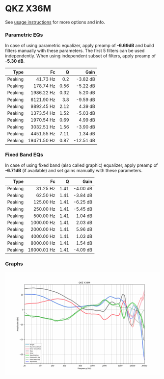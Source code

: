 # QKZ X36M
See [usage instructions](https://github.com/jaakkopasanen/AutoEq#usage) for more options and info.

### Parametric EQs
In case of using parametric equalizer, apply preamp of **-6.69dB** and build filters manually
with these parameters. The first 5 filters can be used independently.
When using independent subset of filters, apply preamp of **-5.30 dB**.

| Type    | Fc          |    Q | Gain      |
|--------:|------------:|-----:|----------:|
| Peaking | 41.73 Hz    | 0.2  | -3.82 dB  |
| Peaking | 178.74 Hz   | 0.56 | -5.22 dB  |
| Peaking | 1986.22 Hz  | 0.32 | 5.20 dB   |
| Peaking | 6121.90 Hz  | 3.8  | -9.59 dB  |
| Peaking | 9892.45 Hz  | 2.12 | 4.39 dB   |
| Peaking | 1373.54 Hz  | 1.52 | -5.03 dB  |
| Peaking | 1970.54 Hz  | 0.69 | 4.99 dB   |
| Peaking | 3032.51 Hz  | 1.56 | -3.90 dB  |
| Peaking | 4451.55 Hz  | 7.11 | 1.34 dB   |
| Peaking | 19471.50 Hz | 0.87 | -12.51 dB |

### Fixed Band EQs
In case of using fixed band (also called graphic) equalizer, apply preamp of **-6.71dB**
(if available) and set gains manually with these parameters.

| Type    | Fc          |    Q | Gain     |
|--------:|------------:|-----:|---------:|
| Peaking | 31.25 Hz    | 1.41 | -4.00 dB |
| Peaking | 62.50 Hz    | 1.41 | -3.84 dB |
| Peaking | 125.00 Hz   | 1.41 | -6.25 dB |
| Peaking | 250.00 Hz   | 1.41 | -5.45 dB |
| Peaking | 500.00 Hz   | 1.41 | 1.04 dB  |
| Peaking | 1000.00 Hz  | 1.41 | 2.03 dB  |
| Peaking | 2000.00 Hz  | 1.41 | 5.96 dB  |
| Peaking | 4000.00 Hz  | 1.41 | 1.03 dB  |
| Peaking | 8000.00 Hz  | 1.41 | 1.54 dB  |
| Peaking | 16000.01 Hz | 1.41 | -4.09 dB |

### Graphs
![](./QKZ%20X36M.png)